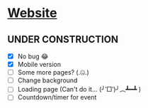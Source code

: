 # [Website](https://cdzungx.github.io)


## UNDER CONSTRUCTION
 - [x] No bug 😂
 - [x] Mobile version 
 - [ ] Some more pages? (.🤐.)
 - [ ] Change background
 - [ ] Loading page (Can't do it... (╯‵□′)╯︵┻━┻  )
 - [ ] Countdown/timer for event